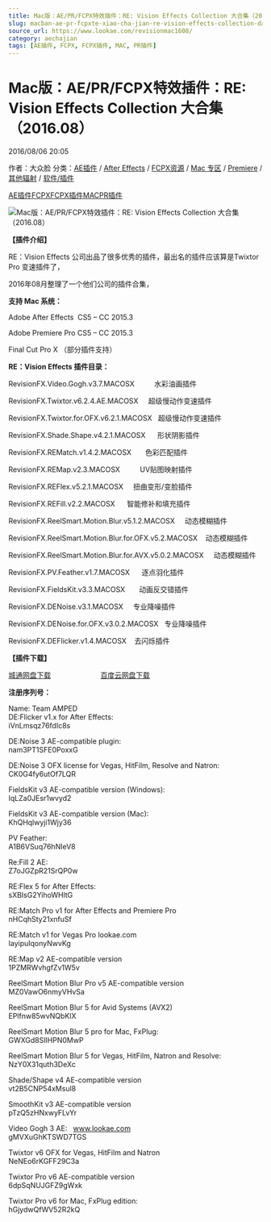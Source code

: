 ```yaml
---
title: Mac版：AE/PR/FCPX特效插件：RE: Vision Effects Collection 大合集（2016.08）
slug: macban-ae-pr-fcpxte-xiao-cha-jian-re-vision-effects-collection-da-he-ji-2016-08
source_url: https://www.lookae.com/revisionmac1608/
category: aechajian
tags: [AE插件, FCPX, FCPX插件, MAC, PR插件]
---
```

# Mac版：AE/PR/FCPX特效插件：RE: Vision Effects Collection 大合集（2016.08）

2016/08/06 20:05

作者：大众脸
分类：[AE插件](https://www.lookae.com/after-effects/aechajian/) / [After Effects](https://www.lookae.com/after-effects/) / [FCPX资源](https://www.lookae.com/fcpx/) / [Mac 专区](https://www.lookae.com/mac-osx/) / [Premiere](https://www.lookae.com/qitarjcj/premierezy/) / [其他辐射](https://www.lookae.com/others/) / [软件/插件](https://www.lookae.com/qitarjcj/)

[AE插件](https://www.lookae.com/tag/ae%e6%8f%92%e4%bb%b6/)[FCPX](https://www.lookae.com/tag/fcpx/)[FCPX插件](https://www.lookae.com/tag/fcpx%e6%8f%92%e4%bb%b6/)[MAC](https://www.lookae.com/tag/mac/)[PR插件](https://www.lookae.com/tag/pr%e6%8f%92%e4%bb%b6/)

![Mac版：AE/PR/FCPX特效插件：RE: Vision Effects Collection 大合集（2016.08）](https://www.lookae.com/wp-content/uploads/2016/08/revisioneffects.jpg "Mac版：AE/PR/FCPX特效插件：RE: Vision Effects Collection 大合集（2016.08）-LookAE.com")

**【插件介绍】**

RE：Vision Effects 公司出品了很多优秀的插件，最出名的插件应该算是Twixtor Pro 变速插件了，

2016年08月整理了一个他们公司的插件合集，

**支持 Mac 系统：**

Adobe After Effects  CS5 – CC 2015.3

Adobe Premiere Pro CS5 – CC 2015.3

Final Cut Pro X （部分插件支持）

**RE：Vision Effects 插件目录：**

RevisionFX.Video.Gogh.v3.7.MACOSX          水彩油画插件

RevisionFX.Twixtor.v6.2.4.AE.MACOSX     超级慢动作变速插件

RevisionFX.Twixtor.for.OFX.v6.2.1.MACOSX   超级慢动作变速插件

RevisionFX.Shade.Shape.v4.2.1.MACOSX      形状阴影插件

RevisionFX.REMatch.v1.4.2.MACOSX       色彩匹配插件

RevisionFX.REMap.v2.3.MACOSX          UV贴图映射插件

RevisionFX.REFlex.v5.2.1.MACOSX     扭曲变形/变脸插件

RevisionFX.REFill.v2.2.MACOSX      智能修补和填充插件

RevisionFX.ReelSmart.Motion.Blur.v5.1.2.MACOSX     动态模糊插件

RevisionFX.ReelSmart.Motion.Blur.for.OFX.v5.2.MACOSX    动态模糊插件

RevisionFX.ReelSmart.Motion.Blur.for.AVX.v5.0.2.MACOSX     动态模糊插件

RevisionFX.PV.Feather.v1.7.MACOSX      逐点羽化插件

RevisionFX.FieldsKit.v3.3.MACOSX       动画反交错插件

RevisionFX.DENoise.v3.1.MACOSX     专业降噪插件

RevisionFX.DENoise.for.OFX.v3.0.2.MACOSX   专业降噪插件

RevisionFX.DEFlicker.v1.4.MACOSX    去闪烁插件

**【插件下载】**

[城通网盘下载](http://lookae.ctfile.com/fs/Rnk154933945)                         [百度云网盘下载](https://pan.baidu.com/s/1miwEtEK)

**注册序列号：**

Name: Team AMPED  
DE:Flicker v1.x for After Effects:  
iVnLmsqz76fdIc8s

DE:Noise 3 AE-compatible plugin:  
nam3PT1SFE0PoxxG

DE:Noise 3 OFX license for Vegas, HitFilm, Resolve and Natron:  
CK0G4fy6utOf7LQR

FieldsKit v3 AE-compatible version (Windows):  
IqLZa0JEsr1wvyd2

FieldsKit v3 AE-compatible version (Mac):  
KhQHqlwyji1Wjy36

PV Feather:  
A1B6VSuq76hNIeV8

Re:Fill 2 AE:  
Z7oJGZpR21SrQP0w

RE:Flex 5 for After Effects:  
sXBIsG2YihoWHltG

RE:Match Pro v1 for After Effects and Premiere Pro  
nHCqhSty21xnfuSf

RE:Match v1 for Vegas Pro lookae.com  
IayipuIqonyNwvKg

RE:Map v2 AE-compatible version  
1PZMRWvhgfZv1W5v

ReelSmart Motion Blur Pro v5 AE-compatible version  
MZ0VawO6nmyVHvSa

ReelSmart Motion Blur 5 for Avid Systems (AVX2)  
EPlfnw85wvNQbKlX

ReelSmart Motion Blur 5 pro for Mac, FxPlug:  
GWXGd8SlIHPN0MwP

ReelSmart Motion Blur 5 for Vegas, HitFilm, Natron and Resolve:  
NzY0X31quth3DeXc

Shade/Shape v4 AE-compatible version  
vt2B5CNP54xMsul8

SmoothKit v3 AE-compatible version  
pTzQ5zHNxwyFLvYr

Video Gogh 3 AE:   www.lookae.com  
gMVXuGhKTSWD7TGS

Twixtor v6 OFX for Vegas, HitFilm and Natron  
NeNEo6rKGFF29C3a

Twixtor Pro v6 AE-compatible version  
6dpSqNUJGFZ9gWxk

Twixtor Pro v6 for Mac, FxPlug edition:  
hGjydwQfWV52R2kQ
